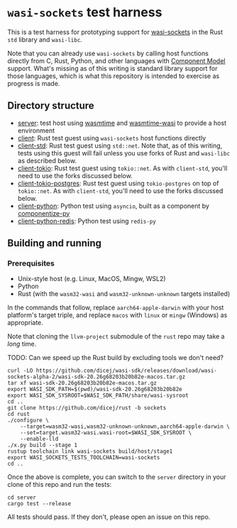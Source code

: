 # `wasi-sockets` test harness

This is a test harness for prototyping support for
[wasi-sockets](https://github.com/WebAssembly/wasi-sockets) in the Rust `std`
library and `wasi-libc`.

Note that you can already use `wasi-sockets` by calling host functions directly
from C, Rust, Python, and other languages with [Component
Model](https://github.com/WebAssembly/component-model) support.  What's missing
as of this writing is standard library support for those languages, which is
what this repository is intended to exercise as progress is made.

## Directory structure

- [server](./server): test host using
  [wasmtime](https://github.com/bytecodealliance/wasmtime) and
  [wasmtime-wasi](https://github.com/bytecodealliance/wasmtime/tree/main/crates/wasi)
  to provide a host environment
- [client](./client): Rust test guest using `wasi-sockets` host functions
  directly
- [client-std](./client-std): Rust test guest using `std::net`.  Note that, as
  of this writing, tests using this guest will fail unless you use forks of
  Rust and `wasi-libc` as described below.
- [client-tokio](./client-tokio): Rust test guest using `tokio::net`.  As with
  `client-std`, you'll need to use the forks discussed below.
- [client-tokio-postgres](./client-tokio-postgres): Rust test guest using
  `tokio-postgres` on top of `tokio::net`.  As with `client-std`, you'll need to
  use the forks discussed below.
- [client-python](./client-python): Python test using `asyncio`, built as a
  component by
  [componentize-py](https://github.com/bytecodealliance/componentize-py)
- [client-python-redis](./client-python-redis): Python test using `redis-py`

## Building and running

### Prerequisites

- Unix-style host (e.g. Linux, MacOS, Mingw, WSL2)
- Python
- Rust (with the `wasm32-wasi` and `wasm32-unknown-unknown` targets installed)

In the commands that follow, replace `aarch64-apple-darwin` with your host
platform's target triple, and replace `macos` with `linux` or `mingw` (Windows)
as appropriate.

Note that cloning the `llvm-project` submodule of the `rust` repo may take a
_long_ time.

TODO: Can we speed up the Rust build by excluding tools we don't need?

```shell
curl -LO https://github.com/dicej/wasi-sdk/releases/download/wasi-sockets-alpha-2/wasi-sdk-20.26g68203b20b82e-macos.tar.gz
tar xf wasi-sdk-20.26g68203b20b82e-macos.tar.gz
export WASI_SDK_PATH=$(pwd)/wasi-sdk-20.26g68203b20b82e
export WASI_SDK_SYSROOT=$WASI_SDK_PATH/share/wasi-sysroot
cd ..
git clone https://github.com/dicej/rust -b sockets
cd rust
./configure \
    --target=wasm32-wasi,wasm32-unknown-unknown,aarch64-apple-darwin \
    --set=target.wasm32-wasi.wasi-root=$WASI_SDK_SYSROOT \
    --enable-lld
./x.py build --stage 1
rustup toolchain link wasi-sockets build/host/stage1
export WASI_SOCKETS_TESTS_TOOLCHAIN=wasi-sockets
cd ..
```

Once the above is complete, you can switch to the `server` directory in your
clone of this repo and run the tests:

```shell
cd server
cargo test --release
```

All tests should pass.  If they don't, please open an issue on this repo.
